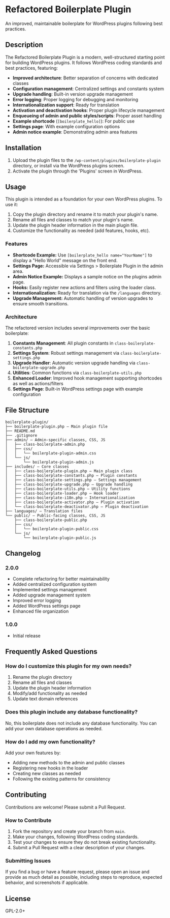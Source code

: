 # Refactored Boilerplate Plugin
An improved, maintainable boilerplate for WordPress plugins following best practices.

## Description

The Refactored Boilerplate Plugin is a modern, well-structured starting point for building WordPress plugins. It follows WordPress coding standards and best practices, featuring:

- **Improved architecture**: Better separation of concerns with dedicated classes
- **Configuration management**: Centralized settings and constants system
- **Upgrade handling**: Built-in version upgrade management
- **Error logging**: Proper logging for debugging and monitoring
- **Internationalization support**: Ready for translation
- **Activation and deactivation hooks**: Proper plugin lifecycle management
- **Enqueueing of admin and public styles/scripts**: Proper asset handling
- **Example shortcode** (`[boilerplate_hello]`): For public use
- **Settings page**: With example configuration options
- **Admin notice example**: Demonstrating admin area features

## Installation

1. Upload the plugin files to the `/wp-content/plugins/boilerplate-plugin` directory, or install via the WordPress plugins screen.
2. Activate the plugin through the 'Plugins' screen in WordPress.

## Usage

This plugin is intended as a foundation for your own WordPress plugins. To use it:

1. Copy the plugin directory and rename it to match your plugin's name.
2. Rename all files and classes to match your plugin's name.
3. Update the plugin header information in the main plugin file.
4. Customize the functionality as needed (add features, hooks, etc).

### Features

- **Shortcode Example:** Use `[boilerplate_hello name="YourName"]` to display a "Hello World" message on the front end.
- **Settings Page:** Accessible via Settings > Boilerplate Plugin in the admin area.
- **Admin Notice Example:** Displays a sample notice on the plugins admin page.
- **Hooks:** Easily register new actions and filters using the loader class.
- **Internationalization:** Ready for translation via the `/languages` directory.
- **Upgrade Management:** Automatic handling of version upgrades to ensure smooth transitions.

### Architecture

The refactored version includes several improvements over the basic boilerplate:

1. **Constants Management**: All plugin constants in `class-boilerplate-constants.php`
2. **Settings System**: Robust settings management via `class-boilerplate-settings.php`
3. **Upgrade Handler**: Automatic version upgrade handling via `class-boilerplate-upgrade.php`
4. **Utilities**: Common functions via `class-boilerplate-utils.php`
5. **Enhanced Loader**: Improved hook management supporting shortcodes as well as actions/filters
6. **Settings Page**: Built-in WordPress settings page with example configuration

## File Structure

```
boilerplate-plugin/
├── boilerplate-plugin.php — Main plugin file
├── README.md
├── .gitignore
├── admin/ — Admin-specific classes, CSS, JS
│   ├── class-boilerplate-admin.php
│   ├── css/
│   │   └── boilerplate-plugin-admin.css
│   └── js/
│       └── boilerplate-plugin-admin.js
├── includes/ — Core classes
│   ├── class-boilerplate-plugin.php — Main plugin class
│   ├── class-boilerplate-constants.php — Plugin constants
│   ├── class-boilerplate-settings.php — Settings management
│   ├── class-boilerplate-upgrade.php — Upgrade handling
│   ├── class-boilerplate-utils.php — Utility functions
│   ├── class-boilerplate-loader.php — Hook loader
│   ├── class-boilerplate-i18n.php — Internationalization
│   ├── class-boilerplate-activator.php — Plugin activation
│   └── class-boilerplate-deactivator.php — Plugin deactivation
├── languages/ — Translation files
└── public/ — Public-facing classes, CSS, JS
    ├── class-boilerplate-public.php
    ├── css/
    │   └── boilerplate-plugin-public.css
    └── js/
        └── boilerplate-plugin-public.js
```

## Changelog

### 2.0.0
* Complete refactoring for better maintainability
* Added centralized configuration system
* Implemented settings management
* Added upgrade management system
* Improved error logging
* Added WordPress settings page
* Enhanced file organization

### 1.0.0
* Initial release

## Frequently Asked Questions

### How do I customize this plugin for my own needs?

1. Rename the plugin directory
2. Rename all files and classes
3. Update the plugin header information
4. Modify/add functionality as needed
5. Update text domain references

### Does this plugin include any database functionality?

No, this boilerplate does not include any database functionality. You can add your own database operations as needed.

### How do I add my own functionality?

Add your own features by:
- Adding new methods to the admin and public classes
- Registering new hooks in the loader
- Creating new classes as needed
- Following the existing patterns for consistency

## Contributing

Contributions are welcome! Please submit a Pull Request.

### How to Contribute

1. Fork the repository and create your branch from `main`.
2. Make your changes, following WordPress coding standards.
3. Test your changes to ensure they do not break existing functionality.
4. Submit a Pull Request with a clear description of your changes.

### Submitting Issues

If you find a bug or have a feature request, please open an issue and provide as much detail as possible, including steps to reproduce, expected behavior, and screenshots if applicable.

## License

GPL-2.0+